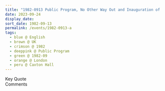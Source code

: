 ```yaml
---
title: "1982-0913 Public Program, No Other Way Out and Inauguration of Don's Book Sahaja Yoga, Caxton Hall, 10 Caxton Street, Westminster, London, UK"
date: 2023-09-24
display_date: 
sort_date: 1982-09-13
permalink: /events/1982-0913-a
tags:
  - blue @ English
  - brown @ UK
  - crimson @ 1982
  - deeppink @ Public Program
  - green @ 1982-09
  - orange @ London
  - peru @ Caxton Hall
---
```


<wave-list>
  <list-title color="green" width="75">Key Quote</list-title>
  <list-item color="BlanchedAlmond"  width="200"></list-item>
  <list-item color="Lavender"></list-item>
  <list-item color="BlanchedAlmond"></list-item>
</wave-list>

<br>

<wave-list>
  <list-title color="green" width="75">Comments</list-title>
  <list-item color="BlanchedAlmond"  width="200"></list-item>
  <list-item color="Lavender"></list-item>
  <list-item color="BlanchedAlmond"></list-item>
</wave-list>
